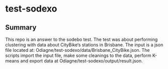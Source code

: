 # test-sodexo

## Summary

This repo is an answer to the sodebo test.
The test was about performing clustering with data about CityBike‘s stations in Brisbane.
The input is a json file located at: Odiagne/test-sodexo/data/Brisbane_CityBike.json.
The scripts import the input file, make some cleanings to the data, perform K-means and export data at Odiagne/test-sodexo/output/result.json. 
